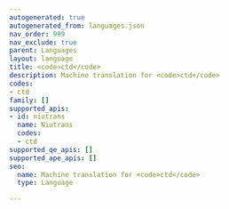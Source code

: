 ```yaml
---
autogenerated: true
autogenerated_from: languages.json
nav_order: 999
nav_exclude: true
parent: Languages
layout: language
title: <code>ctd</code>
description: Machine translation for <code>ctd</code>
codes:
- ctd
family: []
supported_apis:
- id: niutrans
  name: Niutrans
  codes:
  - ctd
supported_qe_apis: []
supported_ape_apis: []
seo:
  name: Machine translation for <code>ctd</code>
  type: Language

---
```


